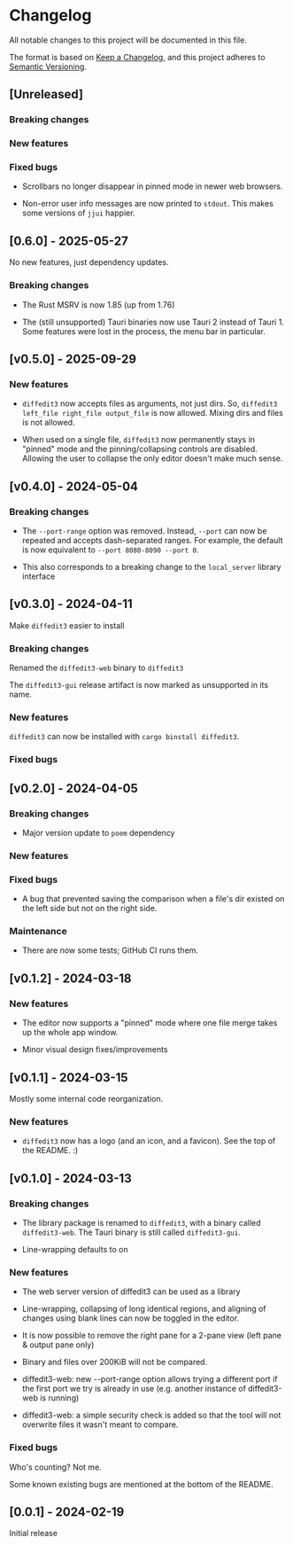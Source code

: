 # Changelog

All notable changes to this project will be documented in this file.

The format is based on [Keep a Changelog](https://keepachangelog.com/en/1.0.0/),
and this project adheres to [Semantic Versioning](https://semver.org/spec/v2.0.0.html).

## [Unreleased]

### Breaking changes

### New features

### Fixed bugs

* Scrollbars no longer disappear in pinned mode in newer web browsers.

* Non-error user info messages are now printed to `stdout`. This makes
some versions of `jjui` happier.

## [0.6.0] - 2025-05-27

No new features, just dependency updates.

### Breaking changes

* The Rust MSRV is now 1.85 (up from 1.76)

* The (still unsupported) Tauri binaries now use Tauri 2 instead of Tauri 1. Some features were lost in the process, the menu bar in particular.


## [v0.5.0] - 2025-09-29

### New features

* `diffedit3` now accepts files as arguments, not just dirs. So, `diffedit3
  left_file right_file output_file` is now allowed. Mixing dirs and files is not
  allowed.

* When used on a single file, `diffedit3` now permanently stays in "pinned" mode
  and the pinning/collapsing controls are disabled. Allowing the user to
  collapse the only editor doesn't make much sense.

## [v0.4.0] - 2024-05-04

### Breaking changes

* The `--port-range` option was removed. Instead, `--port` can now be repeated and accepts dash-separated ranges. For example, the default is now equivalent to `--port 8080-8090 --port 0`.

* This also corresponds to a breaking change to the `local_server` library interface

## [v0.3.0] - 2024-04-11

Make `diffedit3` easier to install

### Breaking changes

Renamed the `diffedit3-web` binary to `diffedit3`

The `diffedit3-gui` release artifact is now marked as unsupported in
its name.

### New features

`diffedit3` can now be installed with `cargo binstall diffedit3`.

### Fixed bugs


## [v0.2.0] - 2024-04-05

### Breaking changes

* Major version update to `poem` dependency

### New features

### Fixed bugs

* A bug that prevented saving the comparison when a file's dir existed on the
  left side but not on the right side.

### Maintenance

* There are now some tests; GitHub CI runs them.


## [v0.1.2] - 2024-03-18

### New features

* The editor now supports a "pinned" mode where one file merge takes up the
  whole app window.

* Minor visual design fixes/improvements

## [v0.1.1] - 2024-03-15

Mostly some internal code reorganization.

### New features

* `diffedit3` now has a logo (and an icon, and a favicon). See the top of the
  README. :)


## [v0.1.0] - 2024-03-13

### Breaking changes

* The library package is renamed to `diffedit3`, with a binary called
  `diffedit3-web`. The Tauri binary is still called `diffedit3-gui`.
  
* Line-wrapping defaults to on

### New features

* The web server version of diffedit3 can be used as a library

* Line-wrapping, collapsing of long identical regions, and aligning of changes
  using blank lines can now be toggled in the editor.

* It is now possible to remove the right pane for a 2-pane view (left pane &
  output pane only)

* Binary and files over 200KiB will not be compared.

* diffedit3-web: new --port-range option allows trying a different port if the
  first port we try is already in use (e.g. another instance of diffedit3-web is
  running)

* diffedit3-web: a simple security check is added so that the tool will not
  overwrite files it wasn't meant to compare.

### Fixed bugs

Who's counting? Not me.

Some known existing bugs are mentioned at the bottom of the README.

## [0.0.1] - 2024-02-19

Initial release
